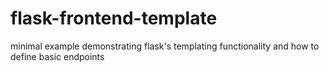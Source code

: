 # flask-frontend-template
minimal example demonstrating flask's templating functionality and how to define basic endpoints
